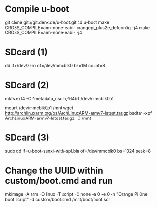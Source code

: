 # Compile u-boot
git clone git://git.denx.de/u-boot.git
cd u-boot
make CROSS_COMPILE=arm-none-eabi- orangepi_plus2e_defconfig -j4
make CROSS_COMPILE=arm-none-eabi- -j4

# SDcard (1)
dd if=/dev/zero of=/dev/mmcblk0 bs=1M count=8

# SDcard (2)
mkfs.ext4 -O ^metadata_csum,^64bit /dev/mmcblk0p1

mount /dev/mmcblk0p1 /mnt
wget http://archlinuxarm.org/os/ArchLinuxARM-armv7-latest.tar.gz
bsdtar -xpf ArchLinuxARM-armv7-latest.tar.gz -C /mnt


# SDcard (3)
sudo dd if=u-boot-sunxi-with-spl.bin of=/dev/mmcblk0 bs=1024 seek=8
# Change the UUID within custom/boot.cmd and run 
mkimage -A arm -O linux -T script -C none -a 0 -e 0 -n "Orange Pi One boot script" -d custom/boot.cmd /mnt/boot/boot.scr

